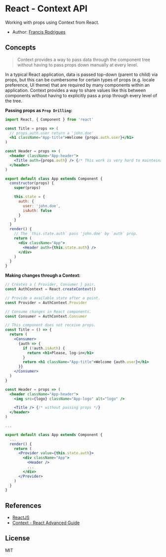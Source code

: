 # React - Context API #

Working with props using Context from React.

- Author: [Francis Rodrigues][1]

## Concepts ##

> Context provides a way to pass data through the component tree without having to pass props down manually at every level.

In a typical React application, data is passed top-down (parent to child) via props, but this can be cumbersome for certain types of props (e.g. locale preference, UI theme) that are required by many components within an application. Context provides a way to share values like this between components without having to explicitly pass a prop through every level of the tree.

**Passing props as `Prop Drilling`:**

```jsx
import React, { Component } from 'react'

const Title = props => (
  // props.auth.user return a 'john.doe'
  <h1 className="App-title">Welcome {props.auth.user}</h1>
)

const Header = props => (
  <header className="App-header">
    <Title auth={props.auth} /> {/* This work is very hard to mainteinance */}
  </header>
)

export default class App extends Component {
  constructor(props) {
    super(props)

    this.state = {
      auth: {
        user: 'john.doe',
        isAuth: false
      }
    }
  }
  render() {
    // The `this.state.auth` pass 'john.doe' by `auth` prop.
    return (
      <div className="App">
        <Header auth={this.state.auth} />
      </div>
    )
  }
}
```

**Making changes through a Context:**

```jsx
// Creates a { Provider, Consumer } pair.
const AuthContext = React.createContext()

// Provide a available state after a point.
const Provider = AuthContext.Provider

// Consume changes in React components.
const Consumer = AuthContext.Consumer

// This component does not receive props.
const Title = () => {
  return (
    <Consumer>
      {auth => {
        if (!auth.isAuth) {
          return <h1>Please, log-in</h1>
        }
        return <h1 className="App-title">Welcome {auth.user}</h1>
      }}
    </Consumer>
  )
}

const Header = props => (
  <header className="App-header">
    <img src={logo} className="App-logo" alt="logo" />

    <Title /> {/* without passing props */}
  </header>
)

...

export default class App extends Component {
  ...
  render() {
    return (
      <Provider value={this.state.auth}>
        <div className="App">
          <Header />
          ...
        </div>
      </Provider>
    )
  }
}
```

## References ##

- [ReactJS][2]
- [Context - React Advanced Guide][3]

## License ##

MIT

  [1]: https://github.com/francisrod01
  [2]: https://reactjs.org/
  [3]: https://reactjs.org/docs/context.html

